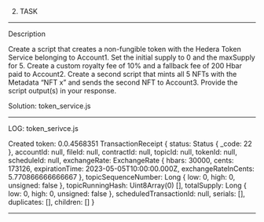 
2. TASK 
________________________________________
Description

Create a script that creates a non-fungible token with the Hedera
Token Service belonging to Account1.
Set the initial supply to 0 and the maxSupply for 5. Create a
custom royalty fee of 10% and a fallback fee of 200 Hbar paid to
Account2.
Create a second script that mints all 5 NFTs with the Metadata
“NFT x” and sends the second NFT to Account3.
Provide the script output(s) in your response.


Solution: token_service.js

_______________________________________
LOG: token_serivce.js 

Created token: 0.0.4568351
TransactionReceipt {
  status: Status { _code: 22 },
  accountId: null,
  fileId: null,
  contractId: null,
  topicId: null,
  tokenId: null,
  scheduleId: null,
  exchangeRate: ExchangeRate {
    hbars: 30000,
    cents: 173126,
    expirationTime: 2023-05-05T10:00:00.000Z,
    exchangeRateInCents: 5.770866666666667
  },
  topicSequenceNumber: Long { low: 0, high: 0, unsigned: false },
  topicRunningHash: Uint8Array(0) [],
  totalSupply: Long { low: 0, high: 0, unsigned: false },
  scheduledTransactionId: null,
  serials: [],
  duplicates: [],
  children: []
}
______________________________________
